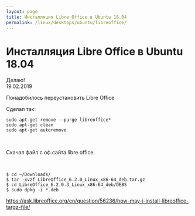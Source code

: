 ```yaml
---
layout: page
title: Инсталляция Libre Office в Ubuntu 18.04
permalink: /linux/desktops/ubuntu/libreoffice/
---
```


# Инсталляция Libre Office в Ubuntu 18.04

Делаю!  
19.02.2019

Понадобилось переустановить Libre Office

Сделал так:

    sudo apt-get remove --purge libreoffice*
    sudo apt-get clean
    sudo apt-get autoremove

<br/>

Скачал файл с оф.сайта libre office.

<br/>

    $ cd ~/Downloads/
    $ tar -xvzf LibreOffice_6.2.0_Linux_x86-64_deb.tar.gz
    $ cd LibreOffice_6.2.0.3_Linux_x86-64_deb/DEBS
    $ sudo dpkg -i *.deb

https://ask.libreoffice.org/en/question/56236/how-may-i-install-libreoffice-targz-file/
